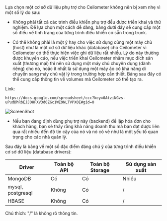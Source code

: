 Lựa chọn một cơ sở dữ liệu phụ trợ cho Ceilometer không nên bị xem nhẹ vì một số lý do sau:

* Không phải tất cả các trình điều khiển phụ trợ đều được triển khai và thử nghiệm. Để lựa 
chọn một cách dễ dàng, bảng dưới đây sẽ cung cấp một số điều về tình trạng của từng trình điều
khiển có sẵn trong trunk.

* Có thể không phải là một ý hay cho việc sử dụng cùng một máy chủ (host) như là một cơ sở 
dữ liệu khác (database) cho Ceilometer vì Ceilometer có thể thực hiện việc ghi dữ liệu rất nhiều.
Lý do này thường được khuyến cáo, nếu việc triển khai Ceilometer nhằm mục đích sản xuất (thương mại)
thì nên sử dụng một máy chủ chuyên dụng (dành riêng) cho nó, hoặc ít nhất là sử dụng một máy ảo có
khả năng di chuyển sang máy chủ vật lý trong trường hợp cần thiết. Bảng sau đây có thể cung cấp 
thông tin về volumes mà Ceilometer có thể tạo ra.

Link:

    https://docs.google.com/spreadsheet/ccc?key=0AtziNGvs-uPudDhRbEJJOHFXV3d0ZGc1WE9NLTVPX0E#gid=0

![ScreenShot](http://1.bp.blogspot.com/-ZN62BBG3JZ4/UiM986kl1uI/AAAAAAAAAeE/YTbYxXgd6ig/s1600/Untitled.png)

* Nếu bạn đang định dùng phụ trợ này (backend) để lập hóa đơn cho khách hàng, bạn sẽ thấy rằng
khả năng doanh thu mà bạn đạt được liên qua rất nhiều đến độ tin cậy của nó và nó có vẻ như là 
một yếu tố quan trọng cho các nhà quản lý.

Sau đây là bảng về một số đặc điểm đáng chú ý của từng trình điều khiển cơ sở dữ liệu (database drivers):

Driver  | Toàn bộ API | Toàn bộ Storage  | Sử dụng sản xuất                                                                                              |
------------- | ----------------- | --------------- | ------------------                                                                                             |
MongoDB        | Có            |  Có   | Nhiều |
mysql, postgresql| Không            | Có     |/  |
HBASE | Không             | Có     |/  |

Chú thích: "/" là không rõ thông tin.
